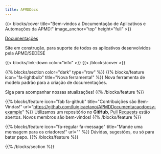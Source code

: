 ```yaml
---
title: APMDDocs
---
```


{{< blocks/cover title="Bem-vindos a Documentação de Aplicativos e Automações da APMD!" image_anchor="top" height="full" >}}

<a class="btn btn-lg btn-secondary me-3 mb-4" href="/docs/">
  Documentações <i class="fa-solid fa-file-invoice"></i>
</a>
<p class="lead mt-5">Site em construção, para suporte de todos os aplicativos desenvolvidos pela APMD/SEDESE</p>
{{< blocks/link-down color="info" >}}
{{< /blocks/cover >}}



{{% blocks/section color="dark" type="row" %}}
{{% blocks/feature icon="fa-lightbulb" title="Nova ferramenta!" %}}
Nova ferramenta de modelo padrão para a criação de documentações.

Siga para acompanhar nossas atualizações!
{{% /blocks/feature %}}


{{% blocks/feature icon="fab fa-github" title="Contribuições são Bem-Vindas!" url="https://github.com/luigicaetano/APMDDocumentacaodocsy-example" %}}
Utilizamos um repositório no **GitHub**, [Pull Requests](https://github.com/luigicaetano/APMDDocumentacao/pulls) estão abertos. Novos membros são bem-vindos!
{{% /blocks/feature %}}


{{% blocks/feature icon="fa-regular fa-message" title="Mande uma mensagem para os criadores!" url="" %}}
Dúvidas, sugestões, ou só para bater papo.
{{% /blocks/feature %}}


{{% /blocks/section %}}